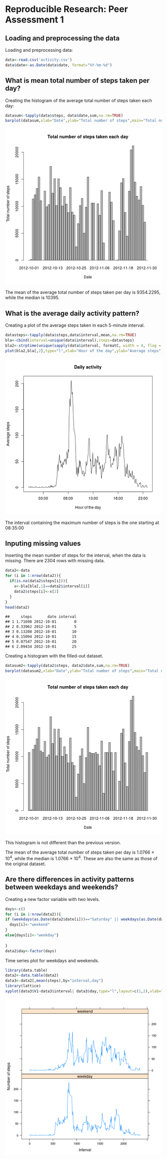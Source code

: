 # Reproducible Research: Peer Assessment 1


## Loading and preprocessing the data
Loading and preprocessing data:

```r
data<-read.csv('activity.csv')
data$date<-as.Date(data$date, format="%Y-%m-%d")
```


## What is mean total number of steps taken per day?
Creating the histogram of the average total number of steps taken each day:

```r
datasum<-tapply(data$steps, data$date,sum,na.rm=TRUE)
barplot(datasum,xlab="Date",ylab="Total number of steps",main="Total number of steps taken each day")
```

![plot of chunk steps](figure/steps.png) 

The mean of the average total number of steps taken per day is 9354.2295, while the median is 10395.

## What is the average daily activity pattern?
Creating a plot of the average steps taken in each 5-minute interval.

```r
datasteps<-tapply(data$steps,data$interval,mean,na.rm=TRUE)
bla<-cbind(interval=unique(data$interval),steps=datasteps)
bla2<-strptime(unique(sapply(data$interval, formatC, width = 4, flag = 0)),format="%H%M")
plot(bla2,bla[,2],type="l",xlab="Hour of the day",ylab="Average steps",main="Daily activity")
```

![plot of chunk daily](figure/daily.png) 

The interval containing the maximum number of steps is the one starting at 08:35:00


## Inputing missing values
Inserting the mean number of steps for the interval, when the data is missing. There are 2304 rows with missing data.

```r
data2<-data
for (i in 1:nrow(data2)){
  if(is.na(data2$steps[i])){
    x<-bla[bla[,1]==data2$interval[i]]
    data2$steps[i]<-x[2]
  }
}
head(data2)
```

```
##     steps       date interval
## 1 1.71698 2012-10-01        0
## 2 0.33962 2012-10-01        5
## 3 0.13208 2012-10-01       10
## 4 0.15094 2012-10-01       15
## 5 0.07547 2012-10-01       20
## 6 2.09434 2012-10-01       25
```

Creating a histogram with the filled-out dataset.

```r
datasum2<-tapply(data2$steps, data2$date,sum,na.rm=TRUE)
barplot(datasum2,xlab="Date",ylab="Total number of steps",main="Total number of steps taken each day")
```

![plot of chunk newhist](figure/newhist.png) 

This histogram is not different than the previous version.

The mean of the average total number of steps taken per day is 1.0766 &times; 10<sup>4</sup>, while the median is 1.0766 &times; 10<sup>4</sup>. These are also the same as those of the original dataset.


## Are there differences in activity patterns between weekdays and weekends?

Creating a new factor variable with two levels.


```r
days<-c()
for (i in 1:nrow(data2)){
if (weekdays(as.Date(data2$date[i]))=="Saturday" || weekdays(as.Date(data2$date[i]))=="Sunday"){
  days[i]<-"weekend"
}
else{days[i]<-"weekday"}

}
data2$day<-factor(days)
```



Time series plot for weekdays and weekends.

```r
library(data.table)
data2<-data.table(data2)
data3<-data2[,mean(steps),by="interval,day"]
library(lattice)
xyplot(data3$V1~data3$interval| data3$day,type="l",layout=c(1,2),xlab="Interval",ylab="Number of steps")
```

![plot of chunk plot](figure/plot.png) 
